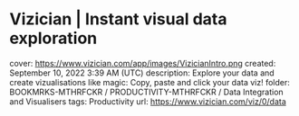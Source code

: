# Vizician | Instant visual data exploration

cover: https://www.vizician.com/app/images/VizicianIntro.png
created: September 10, 2022 3:39 AM (UTC)
description: Explore your data and create vizualisations like magic: Copy, paste and click your data viz!
folder: BOOKMRKS-MTHRFCKR / PRODUCTIVITY-MTHRFCKR / Data Integration and Visualisers
tags: Productivity
url: https://www.vizician.com/viz/0/data